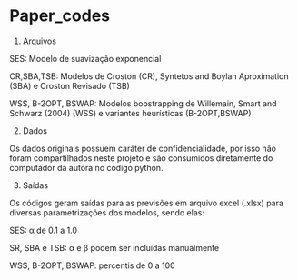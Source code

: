 # Paper_codes

1. Arquivos

SES: Modelo de suavização exponencial

CR,SBA,TSB: Modelos de Croston (CR), Syntetos and Boylan Aproximation (SBA) e Croston Revisado (TSB)

WSS, B-2OPT, BSWAP: Modelos boostrapping de Willemain, Smart and Schwarz (2004) (WSS) e variantes heurísticas (B-2OPT,BSWAP)

2. Dados

Os dados originais possuem caráter de confidencialidade, por isso não foram compartilhados neste projeto e são consumidos diretamente do computador da autora no código python.

3. Saídas

Os códigos geram saídas para as previsões em arquivo excel (.xlsx) para diversas parametrizações dos modelos, sendo elas:

SES: α de 0.1 a 1.0

SR, SBA e TSB: α e β podem ser incluídas manualmente

WSS, B-2OPT, BSWAP: percentis de 0 a 100
